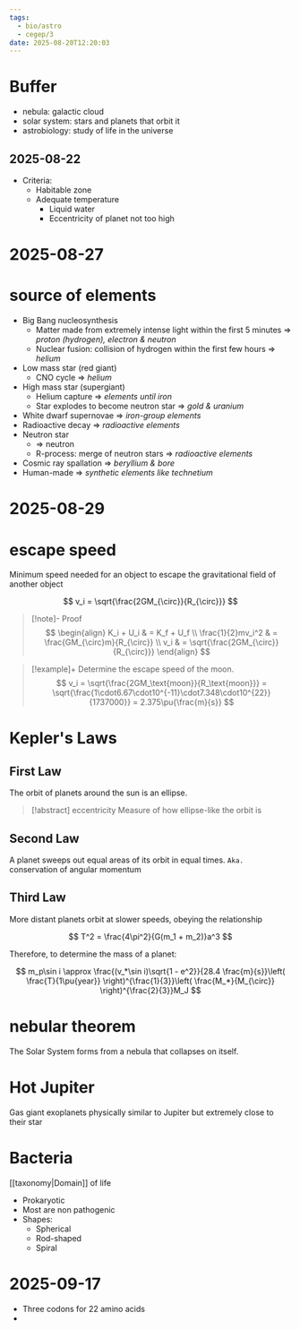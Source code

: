 ```yaml
---
tags:
  - bio/astro
  - cegep/3
date: 2025-08-20T12:20:03
---
```


# Buffer

- nebula: galactic cloud
- solar system: stars and planets that orbit it
- astrobiology: study of life in the universe

## 2025-08-22

- Criteria:
	- Habitable zone
	- Adequate temperature
		- Liquid water
		- Eccentricity of planet not too high

# 2025-08-27

# source of elements

- Big Bang nucleosynthesis
	- Matter made from extremely intense light within the first 5 minutes => *proton (hydrogen), electron & neutron*
	- Nuclear fusion: collision of hydrogen within the first few hours => *helium*
- Low mass star (red giant)
	- CNO cycle => *helium*
- High mass star (supergiant)
	- Helium capture => *elements until iron*
	- Star explodes to become neutron star => *gold & uranium*
- White dwarf supernovae => *iron-group elements*
- Radioactive decay => *radioactive elements*
- Neutron star
	- => neutron
	- R-process: merge of neutron stars => *radioactive elements*
- Cosmic ray spallation => *beryllium & bore*
- Human-made => *synthetic elements like technetium*

# 2025-08-29

# escape speed

Minimum speed needed for an object to escape the gravitational field of another object

$$
v_i = \sqrt{\frac{2GM_{\circ}}{R_{\circ}}}
$$

> [!note]- Proof
> $$
> \begin{align}
K_i + U_i & = K_f + U_f \\
\frac{1}{2}mv_i^2 & = \frac{GM_{\circ}m}{R_{\circ}} \\
v_i & = \sqrt{\frac{2GM_{\circ}}{R_{\circ}}}
\end{align}
> $$

> [!example]+ Determine the escape speed of the moon.
> $$
> v_i = \sqrt{\frac{2GM_\text{moon}}{R_\text{moon}}} = \sqrt{\frac{1\cdot6.67\cdot10^{-11}\cdot7.348\cdot10^{22}}{1737000}} = 2.375\pu{\frac{m}{s}}
> $$

# Kepler's Laws

## First Law

The orbit of planets around the sun is an ellipse.

> [!abstract] eccentricity
> Measure of how ellipse-like the orbit is

## Second Law

A planet sweeps out equal areas of its orbit in equal times.
`Aka.` conservation of angular momentum

## Third Law

More distant planets orbit at slower speeds, obeying the relationship

$$
T^2 = \frac{4\pi^2}{G(m_1 + m_2)}a^3
$$

Therefore, to determine the mass of a planet:

$$
m_p\sin i \approx \frac{(v_*\sin i)\sqrt{1 - e^2}}{28.4 \frac{m}{s}}\left( \frac{T}{1\pu{year}} \right)^{\frac{1}{3}}\left( \frac{M_*}{M_{\circ}} \right)^{\frac{2}{3}}M_J
$$

# nebular theorem

The Solar System forms from a nebula that collapses on itself.

# Hot Jupiter

Gas giant exoplanets physically similar to Jupiter but extremely close to their star

# Bacteria

[[taxonomy|Domain]] of life

- Prokaryotic
- Most are non pathogenic
- Shapes:
	- Spherical
	- Rod-shaped
	- Spiral

# 2025-09-17

- Three codons for 22 amino acids
- 